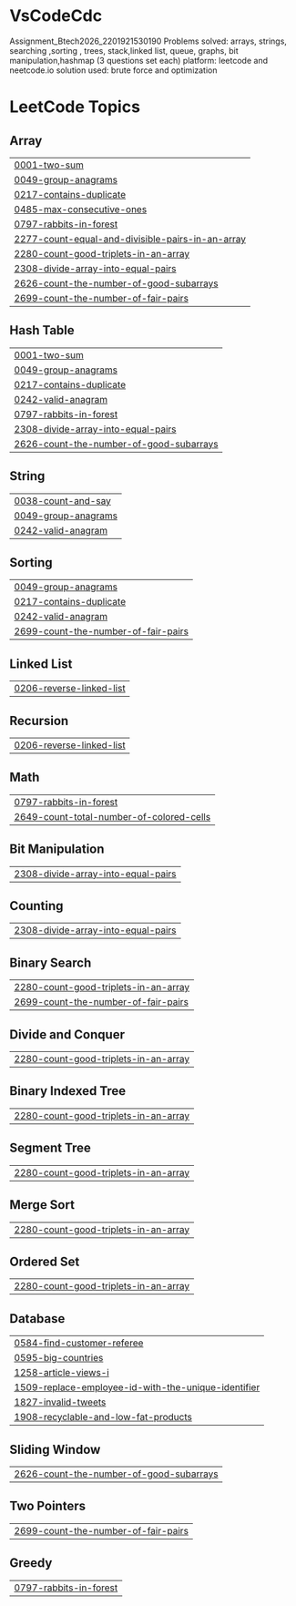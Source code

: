 # VsCodeCdc
Assignment_Btech2026_2201921530190
Problems solved: arrays, strings, searching ,sorting , trees, stack,linked list, queue, graphs, bit manipulation,hashmap (3 questions set each)
platform: leetcode and neetcode.io
solution used: brute force and optimization

<!---LeetCode Topics Start-->
# LeetCode Topics
## Array
|  |
| ------- |
| [0001-two-sum](https://github.com/usj264/VsCodeCdc/tree/master/0001-two-sum) |
| [0049-group-anagrams](https://github.com/usj264/VsCodeCdc/tree/master/0049-group-anagrams) |
| [0217-contains-duplicate](https://github.com/usj264/VsCodeCdc/tree/master/0217-contains-duplicate) |
| [0485-max-consecutive-ones](https://github.com/usj264/VsCodeCdc/tree/master/0485-max-consecutive-ones) |
| [0797-rabbits-in-forest](https://github.com/usj264/VsCodeCdc/tree/master/0797-rabbits-in-forest) |
| [2277-count-equal-and-divisible-pairs-in-an-array](https://github.com/usj264/VsCodeCdc/tree/master/2277-count-equal-and-divisible-pairs-in-an-array) |
| [2280-count-good-triplets-in-an-array](https://github.com/usj264/VsCodeCdc/tree/master/2280-count-good-triplets-in-an-array) |
| [2308-divide-array-into-equal-pairs](https://github.com/usj264/VsCodeCdc/tree/master/2308-divide-array-into-equal-pairs) |
| [2626-count-the-number-of-good-subarrays](https://github.com/usj264/VsCodeCdc/tree/master/2626-count-the-number-of-good-subarrays) |
| [2699-count-the-number-of-fair-pairs](https://github.com/usj264/VsCodeCdc/tree/master/2699-count-the-number-of-fair-pairs) |
## Hash Table
|  |
| ------- |
| [0001-two-sum](https://github.com/usj264/VsCodeCdc/tree/master/0001-two-sum) |
| [0049-group-anagrams](https://github.com/usj264/VsCodeCdc/tree/master/0049-group-anagrams) |
| [0217-contains-duplicate](https://github.com/usj264/VsCodeCdc/tree/master/0217-contains-duplicate) |
| [0242-valid-anagram](https://github.com/usj264/VsCodeCdc/tree/master/0242-valid-anagram) |
| [0797-rabbits-in-forest](https://github.com/usj264/VsCodeCdc/tree/master/0797-rabbits-in-forest) |
| [2308-divide-array-into-equal-pairs](https://github.com/usj264/VsCodeCdc/tree/master/2308-divide-array-into-equal-pairs) |
| [2626-count-the-number-of-good-subarrays](https://github.com/usj264/VsCodeCdc/tree/master/2626-count-the-number-of-good-subarrays) |
## String
|  |
| ------- |
| [0038-count-and-say](https://github.com/usj264/VsCodeCdc/tree/master/0038-count-and-say) |
| [0049-group-anagrams](https://github.com/usj264/VsCodeCdc/tree/master/0049-group-anagrams) |
| [0242-valid-anagram](https://github.com/usj264/VsCodeCdc/tree/master/0242-valid-anagram) |
## Sorting
|  |
| ------- |
| [0049-group-anagrams](https://github.com/usj264/VsCodeCdc/tree/master/0049-group-anagrams) |
| [0217-contains-duplicate](https://github.com/usj264/VsCodeCdc/tree/master/0217-contains-duplicate) |
| [0242-valid-anagram](https://github.com/usj264/VsCodeCdc/tree/master/0242-valid-anagram) |
| [2699-count-the-number-of-fair-pairs](https://github.com/usj264/VsCodeCdc/tree/master/2699-count-the-number-of-fair-pairs) |
## Linked List
|  |
| ------- |
| [0206-reverse-linked-list](https://github.com/usj264/VsCodeCdc/tree/master/0206-reverse-linked-list) |
## Recursion
|  |
| ------- |
| [0206-reverse-linked-list](https://github.com/usj264/VsCodeCdc/tree/master/0206-reverse-linked-list) |
## Math
|  |
| ------- |
| [0797-rabbits-in-forest](https://github.com/usj264/VsCodeCdc/tree/master/0797-rabbits-in-forest) |
| [2649-count-total-number-of-colored-cells](https://github.com/usj264/VsCodeCdc/tree/master/2649-count-total-number-of-colored-cells) |
## Bit Manipulation
|  |
| ------- |
| [2308-divide-array-into-equal-pairs](https://github.com/usj264/VsCodeCdc/tree/master/2308-divide-array-into-equal-pairs) |
## Counting
|  |
| ------- |
| [2308-divide-array-into-equal-pairs](https://github.com/usj264/VsCodeCdc/tree/master/2308-divide-array-into-equal-pairs) |
## Binary Search
|  |
| ------- |
| [2280-count-good-triplets-in-an-array](https://github.com/usj264/VsCodeCdc/tree/master/2280-count-good-triplets-in-an-array) |
| [2699-count-the-number-of-fair-pairs](https://github.com/usj264/VsCodeCdc/tree/master/2699-count-the-number-of-fair-pairs) |
## Divide and Conquer
|  |
| ------- |
| [2280-count-good-triplets-in-an-array](https://github.com/usj264/VsCodeCdc/tree/master/2280-count-good-triplets-in-an-array) |
## Binary Indexed Tree
|  |
| ------- |
| [2280-count-good-triplets-in-an-array](https://github.com/usj264/VsCodeCdc/tree/master/2280-count-good-triplets-in-an-array) |
## Segment Tree
|  |
| ------- |
| [2280-count-good-triplets-in-an-array](https://github.com/usj264/VsCodeCdc/tree/master/2280-count-good-triplets-in-an-array) |
## Merge Sort
|  |
| ------- |
| [2280-count-good-triplets-in-an-array](https://github.com/usj264/VsCodeCdc/tree/master/2280-count-good-triplets-in-an-array) |
## Ordered Set
|  |
| ------- |
| [2280-count-good-triplets-in-an-array](https://github.com/usj264/VsCodeCdc/tree/master/2280-count-good-triplets-in-an-array) |
## Database
|  |
| ------- |
| [0584-find-customer-referee](https://github.com/usj264/VsCodeCdc/tree/master/0584-find-customer-referee) |
| [0595-big-countries](https://github.com/usj264/VsCodeCdc/tree/master/0595-big-countries) |
| [1258-article-views-i](https://github.com/usj264/VsCodeCdc/tree/master/1258-article-views-i) |
| [1509-replace-employee-id-with-the-unique-identifier](https://github.com/usj264/VsCodeCdc/tree/master/1509-replace-employee-id-with-the-unique-identifier) |
| [1827-invalid-tweets](https://github.com/usj264/VsCodeCdc/tree/master/1827-invalid-tweets) |
| [1908-recyclable-and-low-fat-products](https://github.com/usj264/VsCodeCdc/tree/master/1908-recyclable-and-low-fat-products) |
## Sliding Window
|  |
| ------- |
| [2626-count-the-number-of-good-subarrays](https://github.com/usj264/VsCodeCdc/tree/master/2626-count-the-number-of-good-subarrays) |
## Two Pointers
|  |
| ------- |
| [2699-count-the-number-of-fair-pairs](https://github.com/usj264/VsCodeCdc/tree/master/2699-count-the-number-of-fair-pairs) |
## Greedy
|  |
| ------- |
| [0797-rabbits-in-forest](https://github.com/usj264/VsCodeCdc/tree/master/0797-rabbits-in-forest) |
<!---LeetCode Topics End-->